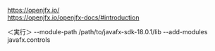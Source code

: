 

https://openjfx.io/  
https://openjfx.io/openjfx-docs/#introduction  

＜実行＞
--module-path /path/to/javafx-sdk-18.0.1/lib --add-modules javafx.controls  